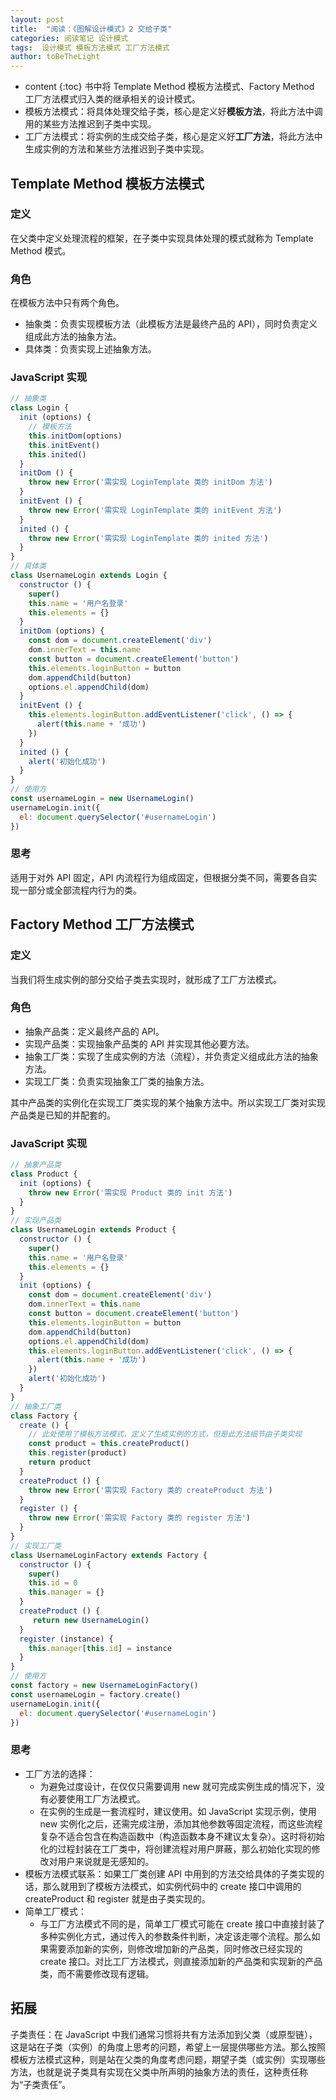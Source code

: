 ```yaml
---
layout: post
title:  "阅读：《图解设计模式》2 交给子类"
categories: 阅读笔记 设计模式
tags:  设计模式 模板方法模式 工厂方法模式
author: toBeTheLight
---
```


* content
{:toc}
书中将 Template Method 模板方法模式、Factory Method 工厂方法模式归入类的继承相关的设计模式。
* 模板方法模式：将具体处理交给子类，核心是定义好**模板方法**，将此方法中调用的某些方法推迟到子类中实现。
* 工厂方法模式：将实例的生成交给子类，核心是定义好**工厂方法**，将此方法中生成实例的方法和某些方法推迟到子类中实现。




## Template Method 模板方法模式

### 定义

在父类中定义处理流程的框架，在子类中实现具体处理的模式就称为 Template Method 模式。

### 角色

在模板方法中只有两个角色。
* 抽象类：负责实现模板方法（此模板方法是最终产品的 API），同时负责定义组成此方法的抽象方法。
* 具体类：负责实现上述抽象方法。

### JavaScript 实现

```js
// 抽象类
class Login {
  init (options) {
    // 模板方法
    this.initDom(options)
    this.initEvent()
    this.inited()
  }
  initDom () {
    throw new Error('需实现 LoginTemplate 类的 initDom 方法')
  }
  initEvent () {
    throw new Error('需实现 LoginTemplate 类的 initEvent 方法')
  }
  inited () {
    throw new Error('需实现 LoginTemplate 类的 inited 方法')
  }
}
// 具体类
class UsernameLogin extends Login {
  constructor () {
    super()
    this.name = '用户名登录'
    this.elements = {}
  }
  initDom (options) {
    const dom = document.createElement('div')
    dom.innerText = this.name
    const button = document.createElement('button')
    this.elements.loginButton = button
    dom.appendChild(button)
    options.el.appendChild(dom)
  }
  initEvent () {
    this.elements.loginButton.addEventListener('click', () => {
      alert(this.name + '成功')
    })
  }
  inited () {
    alert('初始化成功')
  }
}
// 使用方
const usernameLogin = new UsernameLogin()
usernameLogin.init({
  el: document.querySelector('#usernameLogin')
})
```
### 思考

适用于对外 API 固定，API 内流程行为组成固定，但根据分类不同，需要各自实现一部分或全部流程内行为的类。

## Factory Method 工厂方法模式

### 定义

当我们将生成实例的部分交给子类去实现时，就形成了工厂方法模式。

### 角色

* 抽象产品类：定义最终产品的 API。
* 实现产品类：实现抽象产品类的 API 并实现其他必要方法。
* 抽象工厂类：实现了生成实例的方法（流程），并负责定义组成此方法的抽象方法。
* 实现工厂类：负责实现抽象工厂类的抽象方法。

其中产品类的实例化在实现工厂类实现的某个抽象方法中。所以实现工厂类对实现产品类是已知的并配套的。

### JavaScript 实现

```js
// 抽象产品类
class Product {
  init (options) {
    throw new Error('需实现 Product 类的 init 方法')
  }
}
// 实现产品类
class UsernameLogin extends Product {
  constructor () {
    super()
    this.name = '用户名登录'
    this.elements = {}
  }
  init (options) {
    const dom = document.createElement('div')
    dom.innerText = this.name
    const button = document.createElement('button')
    this.elements.loginButton = button
    dom.appendChild(button)
    options.el.appendChild(dom)
    this.elements.loginButton.addEventListener('click', () => {
      alert(this.name + '成功')
    })
    alert('初始化成功')
  }
}
// 抽象工厂类
class Factory {
  create () {
    // 此处使用了模板方法模式，定义了生成实例的方式，但是此方法细节由子类实现
    const product = this.createProduct()
    this.register(product)
    return product
  }
  createProduct () {
    throw new Error('需实现 Factory 类的 createProduct 方法')
  }
  register () {
    throw new Error('需实现 Factory 类的 register 方法')
  }
}
// 实现工厂类
class UsernameLoginFactory extends Factory {
  constructor () {
    super()
    this.id = 0
    this.manager = {}
  }
  createProduct () {
     return new UsernameLogin() 
  }
  register (instance) {
    this.manager[this.id] = instance
  }
}
// 使用方
const factory = new UsernameLoginFactory()
const usernameLogin = factory.create()
usernameLogin.init({
  el: document.querySelector('#usernameLogin')
})
```
### 思考

* 工厂方法的选择：
  * 为避免过度设计，在仅仅只需要调用 new 就可完成实例生成的情况下，没有必要使用工厂方法模式。
  * 在实例的生成是一套流程时，建议使用。如 JavaScript 实现示例，使用 new 实例化之后，还需完成注册，添加其他参数等固定流程，而这些流程复杂不适合包含在构造函数中（构造函数本身不建议太复杂）。这时将初始化的过程封装在工厂类中，将创建流程对用户屏蔽，那么初始化实现的修改对用户来说就是无感知的。
* 模板方法模式联系：如果工厂类创建 API 中用到的方法交给具体的子类实现的话，那么就用到了模板方法模式，如实例代码中的 create 接口中调用的 createProduct 和 register 就是由子类实现的。
* 简单工厂模式：
  * 与工厂方法模式不同的是，简单工厂模式可能在 create 接口中直接封装了多种实例化方式，通过传入的参数条件判断，决定该走哪个流程。那么如果需要添加新的实例，则修改增加新的产品类，同时修改已经实现的 create 接口。对比工厂方法模式，则直接添加新的产品类和实现新的产品类，而不需要修改现有逻辑。

## 拓展

子类责任：在 JavaScript 中我们通常习惯将共有方法添加到父类（或原型链），这是站在子类（实例）的角度上思考的问题，希望上一层提供哪些方法。那么按照模板方法模式这种，则是站在父类的角度考虑问题，期望子类（或实例）实现哪些方法，也就是说子类具有实现在父类中所声明的抽象方法的责任，这种责任称为“子类责任”。 
